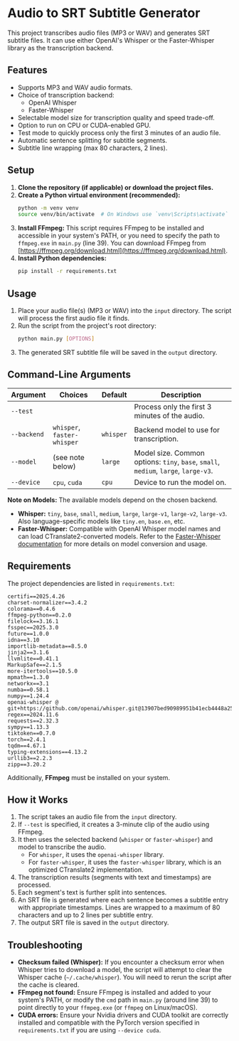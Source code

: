 # Audio to SRT Subtitle Generator

This project transcribes audio files (MP3 or WAV) and generates SRT subtitle files. It can use either OpenAI's Whisper or the Faster-Whisper library as the transcription backend.

## Features

*   Supports MP3 and WAV audio formats.
*   Choice of transcription backend:
    *   OpenAI Whisper
    *   Faster-Whisper
*   Selectable model size for transcription quality and speed trade-off.
*   Option to run on CPU or CUDA-enabled GPU.
*   Test mode to quickly process only the first 3 minutes of an audio file.
*   Automatic sentence splitting for subtitle segments.
*   Subtitle line wrapping (max 80 characters, 2 lines).

## Setup

1.  **Clone the repository (if applicable) or download the project files.**
2.  **Create a Python virtual environment (recommended):**
    ```bash
    python -m venv venv
    source venv/bin/activate  # On Windows use `venv\Scripts\activate`
    ```
3.  **Install FFmpeg:**
    This script requires FFmpeg to be installed and accessible in your system's PATH, or you need to specify the path to `ffmpeg.exe` in `main.py` (line 39). You can download FFmpeg from [https://ffmpeg.org/download.html](https://ffmpeg.org/download.html).
4.  **Install Python dependencies:**
    ```bash
    pip install -r requirements.txt
    ```

## Usage

1.  Place your audio file(s) (MP3 or WAV) into the `input` directory. The script will process the first audio file it finds.
2.  Run the script from the project's root directory:
    ```bash
    python main.py [OPTIONS]
    ```
3.  The generated SRT subtitle file will be saved in the `output` directory.

## Command-Line Arguments

| Argument        | Choices                    | Default   | Description                                                                      |
|-----------------|----------------------------|-----------|----------------------------------------------------------------------------------|
| `--test`        |                            |           | Process only the first 3 minutes of the audio.                                   |
| `--backend`     | `whisper`, `faster-whisper`| `whisper` | Backend model to use for transcription.                                          |
| `--model`       | (see note below)           | `large`   | Model size. Common options: `tiny`, `base`, `small`, `medium`, `large`, `large-v3`. |
| `--device`      | `cpu`, `cuda`              | `cpu`     | Device to run the model on.                                                      |

**Note on Models:** The available models depend on the chosen backend.
*   **Whisper:** `tiny`, `base`, `small`, `medium`, `large`, `large-v1`, `large-v2`, `large-v3`. Also language-specific models like `tiny.en`, `base.en`, etc.
*   **Faster-Whisper:** Compatible with OpenAI Whisper model names and can load CTranslate2-converted models. Refer to the [Faster-Whisper documentation](https://github.com/guillaumekln/faster-whisper) for more details on model conversion and usage.

## Requirements

The project dependencies are listed in `requirements.txt`:

```
certifi==2025.4.26
charset-normalizer==3.4.2
colorama==0.4.6
ffmpeg-python==0.2.0
filelock==3.16.1
fsspec==2025.3.0
future==1.0.0
idna==3.10
importlib-metadata==8.5.0
jinja2==3.1.6
llvmlite==0.41.1
MarkupSafe==2.1.5
more-itertools==10.5.0
mpmath==1.3.0
networkx==3.1
numba==0.58.1
numpy==1.24.4
openai-whisper @ git+https://github.com/openai/whisper.git@13907bed90989951b41ecb4448a258cd834ffbc6
regex==2024.11.6
requests==2.32.3
sympy==1.13.3
tiktoken==0.7.0
torch==2.4.1
tqdm==4.67.1
typing-extensions==4.13.2
urllib3==2.2.3
zipp==3.20.2
```

Additionally, **FFmpeg** must be installed on your system.

## How it Works

1.  The script takes an audio file from the `input` directory.
2.  If `--test` is specified, it creates a 3-minute clip of the audio using FFmpeg.
3.  It then uses the selected backend (`whisper` or `faster-whisper`) and model to transcribe the audio.
    *   For `whisper`, it uses the `openai-whisper` library.
    *   For `faster-whisper`, it uses the `faster-whisper` library, which is an optimized CTranslate2 implementation.
4.  The transcription results (segments with text and timestamps) are processed.
5.  Each segment's text is further split into sentences.
6.  An SRT file is generated where each sentence becomes a subtitle entry with appropriate timestamps. Lines are wrapped to a maximum of 80 characters and up to 2 lines per subtitle entry.
7.  The output SRT file is saved in the `output` directory.

## Troubleshooting

*   **Checksum failed (Whisper):** If you encounter a checksum error when Whisper tries to download a model, the script will attempt to clear the Whisper cache (`~/.cache/whisper`). You will need to rerun the script after the cache is cleared.
*   **FFmpeg not found:** Ensure FFmpeg is installed and added to your system's PATH, or modify the `cmd` path in `main.py` (around line 39) to point directly to your `ffmpeg.exe` (or `ffmpeg` on Linux/macOS).
*   **CUDA errors:** Ensure your Nvidia drivers and CUDA toolkit are correctly installed and compatible with the PyTorch version specified in `requirements.txt` if you are using `--device cuda`. 